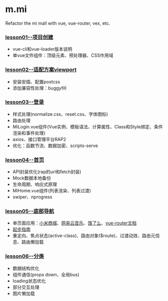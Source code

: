 # m.mi
Refactor the mi mall with vue, vue-router, vex, etc.

### [lesson01--项目创建](https://github.com/tonyfree/m.mi/tree/lesson01)
+ vue-cli和vue-loader版本说明
+ 单vue文件组件：顶级元素、预处理器、CSS作用域

### [lesson02--适配方案viewport](https://github.com/tonyfree/m.mi/tree/lesson02)
+ 安装安插、配置postcss
+ 添加兼容性处理：buggyfill

### [lesson03--登录](https://github.com/tonyfree/m.mi/tree/lesson03)
+ 样式处理(normalize.css、reset.css、字体图标)
+ 路由处理
+ MiLogin.vue组件(Vue实例、模板语法、计算属性、Class和Style绑定、条件渲染和事件处理)
+ axios、接口管理平台RAP2
+ 优化：函数节流、数据加密、scripts-serve

### [lesson04--首页](https://github.com/tonyfree/m.mi/tree/lesson04)
+ API封装优化(rap的url和fetch封装)
+ Mock数据本地备份
+ 生命周期、响应式原理
+ MiHome.vue组件(列表渲染、列表过渡)
+ swiper、nprogress

### [lesson05--底部导航](https://github.com/tonyfree/m.mi/tree/lesson05)
+ 单页面应用：[小米商城](https://m.mi.com/)、[网易云音乐](https://music.163.com/)、[饿了么](https://www.ele.me)、[vue-router文档](https://router.vuejs.org/zh/)
+ [起步指南](https://router.vuejs.org/zh/guide/#html)
+ 重定向、焦点状态(active-class)、路由对象($route)、过渡动效、路由元信息、路由懒加载

### [lesson06--分类](https://github.com/tonyfree/m.mi/tree/lesson06)
+ 数据结构优化
+ 组件通信(props down、全局bus)
+ loading状态优化
+ 部分交互处理
+ 图片懒加载